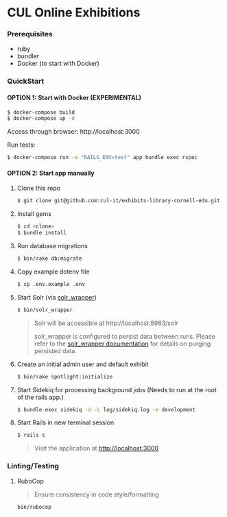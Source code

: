 # CUL Online Exhibitions

### Prerequisites

* ruby
* bundler
* Docker (to start with Docker)

### QuickStart

#### OPTION 1: Start with Docker (EXPERIMENTAL)

```sh
$ docker-compose build
$ docker-compose up -d
```

Access through browser: http://localhost:3000

Run tests:
```sh
$ docker-compose run -e "RAILS_ENV=test" app bundle exec rspec
```

#### OPTION 2: Start app manually

1. Clone this repo
   ```sh
   $ git clone git@github.com:cul-it/exhibits-library-cornell-edu.git
   ```

1. Install gems
   ```sh
   $ cd <clone>
   $ bundle install
   ```

1. Run database migrations
   ```sh
   $ bin/rake db:migrate
   ```

1. Copy example dotenv file
   ```sh
   $ cp .env.example .env
   ```

1. Start Solr (via [solr_wrapper](https://github.com/cbeer/solr_wrapper))
   ```sh
   $ bin/solr_wrapper
   ```
   > Solr will be accessible at http://localhost:8983/solr
   >
   > solr_wrapper is configured to persist data between runs. Please refer to the [solr_wrapper documentation](https://github.com/cbeer/solr_wrapper#cleaning-your-repository-from-the-command-line) for details on purging persisted data.

1. Create an initial admin user and default exhibit
   ```sh
   $ bin/rake spotlight:initialize
   ```

1. Start Sidekiq for processing background jobs (Needs to run at the root of the rails app.)
   ```sh
   $ bundle exec sidekiq -d -L log/sidekiq.log -e development
   ```

1. Start Rails in new terminal session
   ```sh
   $ rails s
   ```
   > Visit the application at  [http://localhost:3000](http://localhost:3000)

### Linting/Testing

1. RuboCop

   > Ensure consistency in code style/formatting

   ```sh
   bin/rubocop
   ```
     

